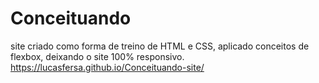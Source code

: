 # Conceituando

site criado como forma de treino de HTML e CSS, aplicado conceitos de flexbox, deixando o site 100% responsivo.
https://lucasfersa.github.io/Conceituando-site/
